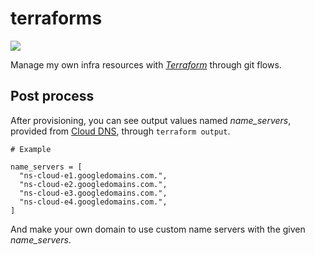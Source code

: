 # terraforms
![](https://img.shields.io/badge/IaC-Terraform-blueviolet)

Manage my own infra resources with [*Terraform*][terraform] through git flows.

[terraform]: https://www.terraform.io/

## Post process

After provisioning, you can see output values named *name_servers*, provided from [Cloud DNS][cloud-dns], through `terraform output`.

```
# Example

name_servers = [
  "ns-cloud-e1.googledomains.com.",
  "ns-cloud-e2.googledomains.com.",
  "ns-cloud-e3.googledomains.com.",
  "ns-cloud-e4.googledomains.com.",
]
```

And make your own domain to use custom name servers with the given *name_servers*.

[cloud-dns]: https://cloud.google.com/dns
